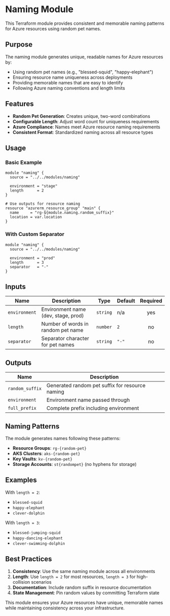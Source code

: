 # Naming Module

This Terraform module provides consistent and memorable naming patterns for Azure resources using random pet names.

## Purpose

The naming module generates unique, readable names for Azure resources by:
- Using random pet names (e.g., "blessed-squid", "happy-elephant")
- Ensuring resource name uniqueness across deployments
- Providing memorable names that are easy to identify
- Following Azure naming conventions and length limits

## Features

- **Random Pet Generation**: Creates unique, two-word combinations
- **Configurable Length**: Adjust word count for uniqueness requirements
- **Azure Compliance**: Names meet Azure resource naming requirements
- **Consistent Format**: Standardized naming across all resource types

## Usage

### Basic Example

```hcl
module "naming" {
  source = "../../modules/naming"
  
  environment = "stage"
  length      = 2
}

# Use outputs for resource naming
resource "azurerm_resource_group" "main" {
  name     = "rg-${module.naming.random_suffix}"
  location = var.location
}
```

### With Custom Separator

```hcl
module "naming" {
  source = "../../modules/naming"
  
  environment = "prod"
  length      = 3
  separator   = "-"
}
```

## Inputs

| Name | Description | Type | Default | Required |
|------|-------------|------|---------|:--------:|
| `environment` | Environment name (dev, stage, prod) | `string` | n/a | yes |
| `length` | Number of words in random pet name | `number` | `2` | no |
| `separator` | Separator character for pet names | `string` | `"-"` | no |

## Outputs

| Name | Description |
|------|-------------|
| `random_suffix` | Generated random pet suffix for resource naming |
| `environment` | Environment name passed through |
| `full_prefix` | Complete prefix including environment |

## Naming Patterns

The module generates names following these patterns:

- **Resource Groups**: `rg-{random-pet}`
- **AKS Clusters**: `aks-{random-pet}`
- **Key Vaults**: `kv-{random-pet}`
- **Storage Accounts**: `st{randompet}` (no hyphens for storage)

## Examples

With `length = 2`:
- `blessed-squid`
- `happy-elephant`
- `clever-dolphin`

With `length = 3`:
- `blessed-jumping-squid`
- `happy-dancing-elephant`
- `clever-swimming-dolphin`

## Best Practices

1. **Consistency**: Use the same naming module across all environments
2. **Length**: Use `length = 2` for most resources, `length = 3` for high-collision scenarios
3. **Documentation**: Include random suffix in resource documentation
4. **State Management**: Pin random values by committing Terraform state

This module ensures your Azure resources have unique, memorable names while maintaining consistency across your infrastructure.